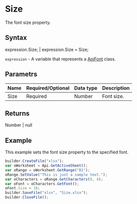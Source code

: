 # Size

The font size property.

## Syntax

expression.Size; &#124; expression.Size = Size;

`expression` - A variable that represents a [ApiFont](../ApiFont.md) class.

## Parametrs

| **Name** | **Required/Optional** | **Data type** | **Description** |
| ------------- | ------------- | ------------- | ------------- |
| Size | Required | Number | Font size. |

## Returns

Number &#124; null

## Example

This example sets the font size property to the specified font.

```javascript
builder.CreateFile("xlsx");
var oWorksheet = Api.GetActiveSheet();
var oRange = oWorksheet.GetRange("B1");
oRange.SetValue("This is just a sample text.");
var oCharacters = oRange.GetCharacters(9, 4);
var oFont = oCharacters.GetFont();
oFont.Size = 18;
builder.SaveFile("xlsx", "Size.xlsx");
builder.CloseFile();
```